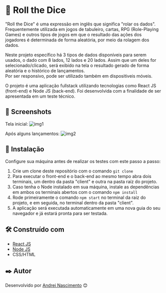 # 🎲 Roll the Dice

"Roll the Dice" é uma expressão em inglês que significa "rolar os dados". 
Frequentemente utilizada em jogos de tabuleiro, cartas, RPG (Role-Playing Games)
e outros tipos de jogos em que o resultado das ações dos jogadores é determinada de forma aleatória, por meio da rolagem dos dados. 

Neste projeto específico há 3 tipos de dados disponíveis para serem usados, o dado com 8 lados, 12 lados e 20 lados.
Assim que um deles for selecionado/clicado, será exibido na tela o resultado gerado de forma aleatória e o histórico de lançamentos.  
Por ser responsivo, pode ser utilizado também em dispositiveis móveis.

O projeto é uma aplicação fullstack utilizando tecnologias como React JS (front-end) e Node JS (back-end).
Foi desenvolvida com a finalidade de ser apresentada em um teste técnico.

## 📸 Screenshots

Tela inicial:
![img1](https://user-images.githubusercontent.com/76922943/227814160-0a7e5a82-3637-4e43-8841-f56e6723dde1.png)

Após alguns lançamentos:
![img2](https://user-images.githubusercontent.com/76922943/227814163-cce7136b-d1e8-4392-8064-c29b2a68f274.png)

## 🔧 Instalação

Configure sua máquina antes de realizar os testes com este passo a passo:

1. Crie um clone deste repositório com o comando `git clone`
2. Para executar o front-end e o back-end ao mesmo tempo abra dois terminais, um dentro da pasta "client" e outra na pasta raíz do projeto.
3. Caso tenha o Node instalado em sua máquina, instale as dependências em ambos os terminais abertos com o comando `npm install`
4. Rode primeiramente o comando `npm start` no terminal da raiz do projeto, e em seguida, no terminal dentro da pasta "client".
5. A aplicação será executada automaticamente em uma nova guia do seu navegador e já estará pronta para ser testada.

## 🛠️ Construído com

* [React JS](https://pt-br.reactjs.org/) 
* [Node JS](https://nodejs.org/en/about)
* CSS/HTML

## ✒️ Autor

Desenvolvido por [Andrei Nascimento](https://gist.github.com/andrei-nascimento) 😊
